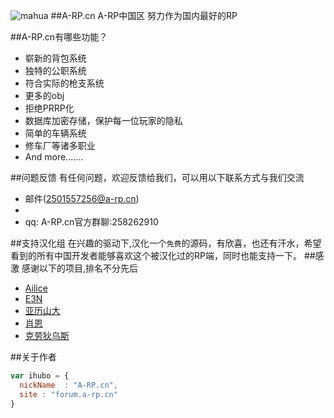 ![mahua](mahua-logo.jpg)
##A-RP.cn A-RP中国区
努力作为国内最好的RP

##A-RP.cn有哪些功能？

* 崭新的背包系统
* 独特的公职系统
* 符合实际的枪支系统
* 更多的obj
* 拒绝PRRP化
* 数据库加密存储，保护每一位玩家的隐私
* 简单的车辆系统
* 修车厂等诸多职业
* And more.......

##问题反馈
有任何问题，欢迎反馈给我们，可以用以下联系方式与我们交流

* 邮件(2501557256@a-rp.cn)
*
* qq: A-RP.cn官方群聊:258262910

##支持汉化组
在兴趣的驱动下,汉化一个`免费`的源码，有欣喜，也还有汗水，希望看到的所有中国开发者能够喜欢这个被汉化过的RP端，同时也能支持一下。
##感激
感谢以下的项目,排名不分先后

* [Ailice](http://bilibili.com)
* [E3N](http://bilibili.com)
* [亚历山大](http://bilibili.com)
* [肖恩](http://bilibili.com)
* [克劳狄乌斯](http://bilibili.com)

##关于作者

```javascript
var ihubo = {
  nickName  : "A-RP.cn",
  site : "forum.a-rp.cn"
}
```
